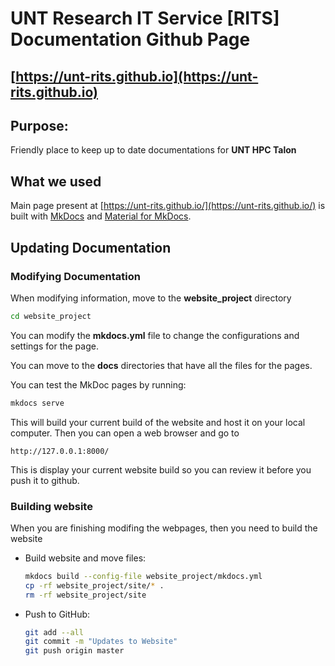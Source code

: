 # UNT Research IT Service [RITS] Documentation Github Page

## [https://unt-rits.github.io](https://unt-rits.github.io)

## Purpose:

Friendly place to keep up to date documentations for **UNT HPC Talon**

## What we used

Main page present at [https://unt-rits.github.io/](https://unt-rits.github.io/) is built with [MkDocs](https://www.mkdocs.org/) and [Material for MkDocs](https://squidfunk.github.io/mkdocs-material/).


## Updating Documentation

### Modifying Documentation

When modifying information, move to the **website_project** directory  

```bash
cd website_project
```

You can modify the **mkdocs.yml** file to change the configurations and settings for the page.

You can move to the **docs** directories that have all the files for the pages.

You can test the MkDoc pages by running:
```bash
mkdocs serve
```

This will build your current build of the website and host it on your local computer.
Then you can open a web browser and go to
```
http://127.0.0.1:8000/
```

This is display your current website build so you can review it before you push it to github.

### Building website

When you are finishing modifing the webpages, then you need to build the website

* Build website and move files:
  ```bash
  mkdocs build --config-file website_project/mkdocs.yml
  cp -rf website_project/site/* .
  rm -rf website_project/site
  ```

* Push to GitHub:

  ```bash
  git add --all
  git commit -m "Updates to Website"
  git push origin master
  ```


